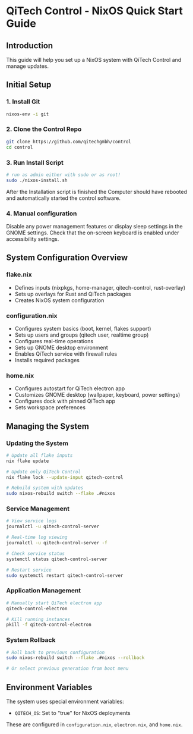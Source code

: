 # QiTech Control - NixOS Quick Start Guide

## Introduction

This guide will help you set up a NixOS system with QiTech Control and manage updates.

## Initial Setup

### 1. Install Git

```bash
nixos-env -i git
```

### 2. Clone the Control Repo

```bash
git clone https://github.com/qitechgmbh/control
cd control
```

### 3. Run Install Script

```bash
# run as admin either with sudo or as root!
sudo ./nixos-install.sh
```

After the Installation script is finished the Computer should have rebooted and automatically started the control software.

### 4. Manual configuration

Disable any power management features or display sleep settings in the GNOME settings.
Check that the on-screen keyboard is enabled under accessibility settings.

## System Configuration Overview

### flake.nix

- Defines inputs (nixpkgs, home-manager, qitech-control, rust-overlay)
- Sets up overlays for Rust and QiTech packages
- Creates NixOS system configuration

### configuration.nix

- Configures system basics (boot, kernel, flakes support)
- Sets up users and groups (qitech user, realtime group)
- Configures real-time operations
- Sets up GNOME desktop environment
- Enables QiTech service with firewall rules
- Installs required packages

### home.nix

- Configures autostart for QiTech electron app
- Customizes GNOME desktop (wallpaper, keyboard, power settings)
- Configures dock with pinned QiTech app
- Sets workspace preferences

## Managing the System

### Updating the System

```bash
# Update all flake inputs
nix flake update

# Update only QiTech Control
nix flake lock --update-input qitech-control

# Rebuild system with updates
sudo nixos-rebuild switch --flake .#nixos
```

### Service Management

```bash
# View service logs
journalctl -u qitech-control-server

# Real-time log viewing
journalctl -u qitech-control-server -f

# Check service status
systemctl status qitech-control-server

# Restart service
sudo systemctl restart qitech-control-server
```

### Application Management

```bash
# Manually start QiTech electron app
qitech-control-electron

# Kill running instances
pkill -f qitech-control-electron
```

### System Rollback

```bash
# Roll back to previous configuration
sudo nixos-rebuild switch --flake .#nixos --rollback

# Or select previous generation from boot menu
```

## Environment Variables

The system uses special environment variables:

- `QITECH_OS`: Set to "true" for NixOS deployments

These are configured in `configuration.nix`, `electron.nix`, and `home.nix`.
